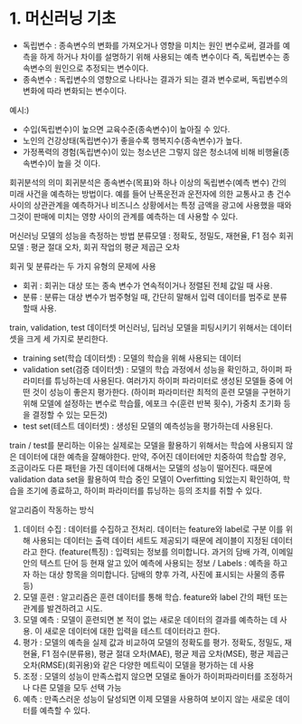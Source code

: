 # 1. 머신러닝 기초

- 독립변수 : 종속변수의 변화를 가져오거나 영향을 미치는 원인 변수로써, 결과를 예측을 하게 하거나 차이를 설명하기 위해 사용되는 예측 변수이다 즉, 독립변수는 종속변수의 원인으로 추정되는 변수이다.
- 종속변수 : 독립변수의 영향으로 나타나는 결과가 되는 결과 변수로써, 독립변수의 변화에 따라 변화되는 변수이다.

예시:)
- 수입(독립변수)이 높으면 교육수준(종속변수)이 높아질 수 있다.
- 노인의 건강상태(독립변수)가 좋을수록 행복지수(종속변수)가 높다.
- 가정폭력의 경험(독립변수)이 있는 청소년은 그렇지 않은 청소녀에 비해 비행율(종속변수)이 높을 것 이다.

회귀분석의 의미
회귀분석은 종속변수(목표)와 하나 이상의 독립변수(예측 변수) 간의 미래 사건을 예측하는 방법이다. 예를 들어 난폭운전과 운전자에 의한 교통사고 총 건수 사이의 상관관계을 예측하거나 비즈니스 상황에서는 특정 금액을 광고에 사용했을 때와 그것이 판매에 미치는 영향 사이의 관계를 예측하는 데 사용할 수 있다.

머신러닝 모델의 성능을 측정하는 방법
분류모델 : 정확도, 정밀도, 재현율, F1 점수
회귀모델 : 평균 절대 오차, 회귀 작업의 평균 제곱근 오차

회귀 및 분류라는 두 가지 유형의 문제에 사용
- 회귀 : 회귀는 대상 또는 종속 변수가 연속적이거나 정렬된 전체 값일 때 사용.
- 분류 : 분류는 대상 변수가 범주형일 때, 간단히 말해서 입력 데이터를 범주로 분류할때 사용.

train, validation, test 데이터셋
머신러닝, 딥러닝 모델을 피팅시키기 위해서는 데이터셋을 크게 세 가지로 분리한다.
- training set(학습 데이터셋) : 모델의 학습을 위해 사용되는 데이터
- validation set(검증 데이터셋) : 모델의 학습 과정에서 성능을 확인하고, 하이퍼 파라미터를 튜닝하는데 사용된다. 여러가지 하이퍼 파라미터로 생성된 모델들 중에 어떤 것이 성능이 좋은지 평가한다. (하이퍼 파라미터란 최적의 훈련 모델을 구현하기 위해 모델에 설정하는 변수로 학습률, 에포크 수(훈련 반복 횟수), 가중치 초기화 등을 결정할 수 있는 모든것)
- test set(테스트 데이터셋) : 생성된 모델의 예측성능을 평가하는데 사용된다.

train / test를 분리하는 이유는 실제로는 모델을 활용하기 위해서는 학습에 사용되지 않은 데이터에 대한 예측을 잘해야한다. 만약, 주어진 데이터에만 치중하여 학습할 경우, 조금이라도 다른 패턴을 가진 데이터에 대해서는 모델의 성능이 떨어진다. 때문에 validation data set을 활용하여 학습 중인 모델이 Overfitting 되었는지 확인하여, 학습을 조기에 종료하고, 하이퍼 파라미터를 튜닝하는 등의 조치를 취할 수 있다.

알고리즘이 작동하는 방식
1. 데이터 수집 : 데이터를 수집하고 전처리. 데이터는 feature와 label로 구분 이를 위해 사용되는 데이터는 출력 데이터 세트도 제공되기 때문에 레이블이 지정된 데이터라고 한다. (feature(특징) : 입력되는 정보를 의미합니다. 과거의 담배 가격, 이메일 안의 텍스트 단어 등 현재 알고 있어 예측에 사용되는 정보 / Labels : 예측을 하고자 하는 대상 항목을 의미합니다. 담배의 향후 가격, 사진에 표시되는 사물의 종류 등)
2. 모델 훈련 : 알고리즘은 훈련 데이터를 통해 학습. feature와 label 간의 패턴 또는 관계를 발견하려고 시도.
3. 모델 예측 : 모델이 훈련되면 본 적이 없는 새로운 데이터의 결과를 예측하는 데 사용. 이 새로운 데이터에 대한 입력을 테스트 데이터라고 한다.
4. 평가 : 모델의 예측을 실제 값과 비교하여 모델의 정확도를 평가. 정확도, 정밀도, 재현율, F1 점수(분류용), 평균 절대 오차(MAE), 평균 제곱 오차(MSE), 평균 제곱근 오차(RMSE)(회귀용)와 같은 다양한 메트릭이 모델을 평가하는 데 사용
5. 조정 : 모델의 성능이 만족스럽지 않으면 모델로 돌아가 하이퍼파라미터를 조정하거나 다른 모델을 모두 선택 가능
6. 예측 : 만족스러운 성능이 달성되면 이제 모델을 사용하여 보이지 않는 새로운 데이터를 예측할 수 있다.

